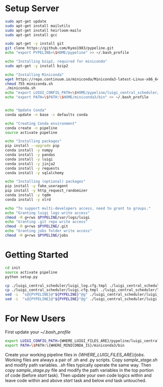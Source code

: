 Setup Server
==================================

```bash
sudo apt-get update
sudo apt-get install mailutils
sudo apt-get install heirloom-mailx
sudo apt-get install gcc

sudo apt-get -y install git
git clone https://github.com/Kyeo1983/pypeline.git
echo "export PYPELINE=\$HOME/pypeline" >> ~/.bash_profile

echo "Installing bzip2, required for miniconda"
sudo apt-get -y install bzip2

echo "Installing Miniconda"
wget https://repo.continuum.io/miniconda/Miniconda3-latest-Linux-x86_64.sh -O ~/miniconda.sh
chmod 755 miniconda.sh
./miniconda.sh
echo "export LUIGI_CONFIG_PATH=\$HOME/pypeline/luigi_central_scheduler/luigi.cfg" >> ~/.bash_profile
echo "export PATH=\$PATH:\$HOME/miniconda3/bin" >> ~/.bash_profile


echo "Update Conda"
conda update -n base -c defaults conda

echo "Creating Conda environment"
conda create -n pipeline
source activate pipeline

echo "Installing packages"
pip install --upgrade pip
conda install -y numpy
conda install -y pandas
conda install -y luigi
conda install -y jinja2
conda install -y requests
conda install -y sqlalchemy

echo "Installing (optional) packages"
pip install -y fake_useragent
pip install -y http_request_randomizer
conda install -y tqdm
conda install -y xlrd

echo "To support multi-developers access, need to grant to groups."
echo "Granting luigi logs write access"
chmod -R g+rws $PYPELINE/var/logs/luigi
echo "Granting .git repo write access"
chmod -R g+rws $PYPELINE/.git
echo "Granting jobs folder write access"
chmod -R g+rws $PYPELINE/jobs
```


Getting Started
==================================
```bash
cd init
source activate pipeline
python setup.py
```

```bash
cp ./luigi_central_scheduler/luigi_log.cfg.tmpl ./luigi_central_scheduler/luigi_log.cfg
cp ./luigi_central_scheduler/luigi.cfg.tmpl ./luigi_central_scheduler/luigi.cfg
sed -i  "s@{PYPELINE}@"${PYPELINE}"@g" ./luigi_central_scheduler/luigi_log.cfg
sed -i  "s@{PYPELINE}@"${PYPELINE}"@g" ./luigi_central_scheduler/luigi.cfg
```


For New Users
==================================
First update your _~/.bash_profile_
```bash
export LUIGI_CONFIG_PATH={WHERE_LUIGI_FILES_ARE}/pypeline/luigi_central_scheduler/luigi.cfg
export PATH=\$PATH:\{WHERE_MINICONDA_IS}/miniconda3/bin
```

Create your working pipeline files in _{WHERE_LUIGI_FILES_ARE}/jobs_.
Working files are always a pair of .sh and .py scripts.
Copy _sample_stage.sh_ and modify path variables. _.sh_ files typically operate the same way.
Then copy _sample_stage.py_ file and modify the path variables in the top portion of code (before _start_ task).
Then update your own code logics within and leave code within and above _start_ task and below _end_ task untouched.
